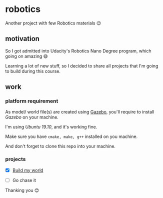 # robotics
Another project with few Robotics materials :wink:

## motivation

So I got admitted into Udacity's Robotics Nano Degree program, which going on amazing :smile:

Learning a lot of new stuff, so I decided to share all projects that I'm going to build during this course.

## work

### platform requirement

As model/ world file(s) are created using [Gazebo](http://gazebosim.org/), you'll require to install _Gazebo_ on your machine.

I'm using _Ubuntu 19.10_, and it's working fine.

Make sure you have `cmake, make, g++` installed on you machine. 

And don't forget to clone this repo into your machine.

### projects

- [x] [Build my world](docs/gazebo_project_one.md)
- [ ] Go chase it


Thanking you :blush:

